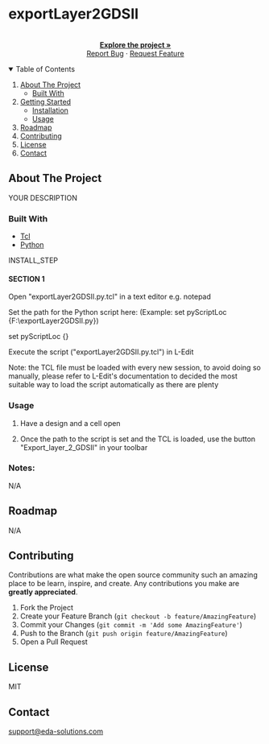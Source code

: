# exportLayer2GDSII

<!-- PROJECT LOGO -->
<p align="center">
  <br />
  <a href="https://github.com/EDA-Solutions-Limited/<Your_project_name>"><strong>Explore the project »</strong></a>
  <br />
  <a href="https://github.com/EDA-Solutions-Limited/<Your_project_name>/issues">Report Bug</a>
  ·
  <a href="https://github.com/EDA-Solutions-Limited/<Your_project_name>/issues">Request Feature</a>
</p>

<!-- TABLE OF CONTENTS -->
<details open="open">
  <summary>Table of Contents</summary>
  <ol>
    <li>
      <a href="#about-the-project">About The Project</a>
      <ul>
        <li><a href="#built-with">Built With</a></li>
      </ul>
    </li>
    <li>
      <a href="#getting-started">Getting Started</a>
      <ul>
        <li><a href="#installation">Installation</a></li>
        <li><a href="#usage">Usage</a></li>
      </ul>
    </li>
    <li><a href="#roadmap">Roadmap</a></li>
    <li><a href="#contributing">Contributing</a></li>
    <li><a href="#license">License</a></li>
    <li><a href="#contact">Contact</a></li>
  </ol>
</details>


<!-- ABOUT THE PROJECT -->
## About The Project

YOUR DESCRIPTION

### Built With

* [Tcl](https://www.tcl.tk/about/language.html)
* [Python](https://www.python.org/)

<!-- GETTING STARTED -->

INSTALL_STEP

#### SECTION 1
Open "exportLayer2GDSII.py.tcl" in a text editor e.g. notepad

Set the path for the Python script here: (Example: set pyScriptLoc {F:\exportLayer2GDSII.py})
 
  	
set pyScriptLoc {<PATH HERE>}

Execute the script ("exportLayer2GDSII.py.tcl") in L-Edit

Note: the TCL file must be loaded with every new session, to avoid doing
so manually, please refer to L-Edit's documentation to decided the
most suitable way to load the script automatically as there are plenty  

### Usage

1. Have a design and a cell open

2. Once the path to the script is set and the TCL is loaded, use the button "Export_layer_2_GDSII" in your toolbar

### Notes:
N/A
<br>

<!-- ROADMAP -->
## Roadmap

N/A

<!-- CONTRIBUTING -->
## Contributing

Contributions are what make the open source community such an amazing place to be learn, inspire, and create. Any contributions you make are **greatly appreciated**.

1. Fork the Project
2. Create your Feature Branch (`git checkout -b feature/AmazingFeature`)
3. Commit your Changes (`git commit -m 'Add some AmazingFeature'`)
4. Push to the Branch (`git push origin feature/AmazingFeature`)
5. Open a Pull Request


<!-- LICENSE -->
## License
MIT

<!-- CONTACT -->
## Contact
support@eda-solutions.com
